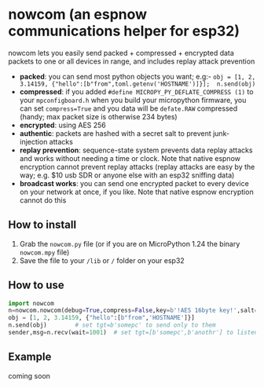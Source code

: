 # nowcom (an espnow communications helper for esp32)

nowcom lets you easily send packed + compressed + encrypted data packets to one or all devices in range, and includes replay attack prevention

 - **packed**: you can send most python objects you want; e.g:-
  `obj = [1, 2, 3.14159, {"hello":[b"from",toml.getenv('HOSTNAME')]}];  n.send(obj)`
- **compressed**: if you added `#define MICROPY_PY_DEFLATE_COMPRESS (1)` to your `mpconfigboard.h` when you build your micropython firmware, you can set `compress=True` and you data will be `defate.RAW` compressed (handy; max packet size is otherwise 234 bytes)
- **encrypted**: using AES 256
- **authentic**: packets are hashed with a secret salt to prevent junk-injection attacks
- **replay prevention**: sequence-state system prevents data replay attacks and works without needing a time or clock.
 Note that native espnow encryption cannot prevent replay attacks (replay attacks are easy by the way; e.g. $10 usb SDR or anyone else with an esp32 sniffing data)
- **broadcast works**: you can send one encrypted packet to every device on your network at once, if you like. Note that native espnow encryption cannot do this


## How to install

1. Grab the `nowcom.py` file (or if you are on MicroPython 1.24 the binary `nowcom.mpy` file)
2. Save the file to your `/lib` or `/` folder on your esp32

## How to use

```python
import nowcom
n=nowcom.nowcom(debug=True,compress=False,key=b'!AES 16byte key!',salt=b'Any_b""-strInG.HeRe!')
obj = [1, 2, 3.14159, {"hello":[b"from",'HOSTNAME']}]
n.send(obj)        # set tgt=b'somepc' to send only to them
sender,msg=n.recv(wait=1001)  # set tgt=[b'somepc',b'anothr'] to listen only for messages from them
```

## Example

coming soon
